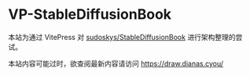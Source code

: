 # VP-StableDiffusionBook

本站为通过 VitePress 对 [sudoskys/StableDiffusionBook](https://github.com/sudoskys/StableDiffusionBook) 进行架构整理的尝试。

本站内容可能过时，欲查阅最新内容请访问 https://draw.dianas.cyou/
